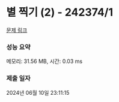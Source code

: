 # 별 찍기 (2) - 242374/1 

[문제 링크](https://level.goorm.io/exam/242374/%EB%B3%84-%EC%B0%8D%EA%B8%B0-2/quiz/1) 

### 성능 요약

메모리: 31.56 MB, 시간: 0.03 ms

### 제출 일자

2024년 06월 10일 23:11:15

